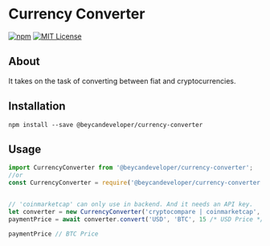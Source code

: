 # Currency Converter

[![npm][npm-image]][npm-url]
[![MIT License][mit-license-image]][mit-license-url]

[npm-url]: https://www.npmjs.com/package/@beycandeveloper/currency-converter
[npm-image]: https://img.shields.io/npm/v/@beycandeveloper/currency-converter.svg?label=npm%20version
[mit-license-url]: LICENSE
[mit-license-image]: https://camo.githubusercontent.com/d59450139b6d354f15a2252a47b457bb2cc43828/68747470733a2f2f696d672e736869656c64732e696f2f6e706d2f6c2f7365727665726c6573732e737667

## About

It takes on the task of converting between fiat and cryptocurrencies.

## Installation

`npm install --save @beycandeveloper/currency-converter`

## Usage

```js
import CurrencyConverter from '@beycandeveloper/currency-converter';
//or
const CurrencyConverter = require('@beycandeveloper/currency-converter');


// 'coinmarketcap' can only use in backend. And it needs an API key.
let converter = new CurrencyConverter('cryptocompare | coinmarketcap', 'api key for coinmarketcap');
paymentPrice = await converter.convert('USD', 'BTC', 15 /* USD Price */);

paymentPrice // BTC Price
```